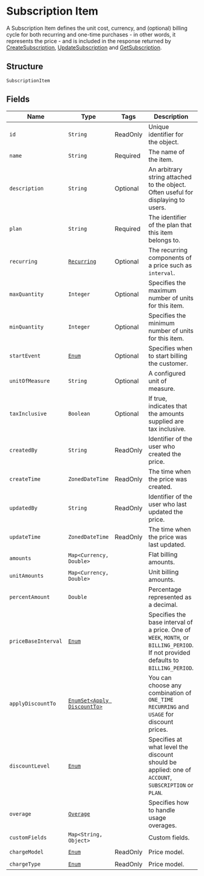 
# Subscription Item

A Subscription Item defines the unit cost, currency, and (optional) billing cycle for both recurring and one-time purchases - in other words, it represents the price - and is included in the response returned by [CreateSubscription](/doc/subscription-api.md#create-subscription), [UpdateSubscription](/doc/subscription-api.md#update-subscription) and [GetSubscription](/doc/subscription-api.md#get-subscription).

## Structure

`SubscriptionItem`

## Fields

| Name | Type | Tags | Description | Getter |
|  --- | --- | --- | --- | --- |
| `id` | `String` | ReadOnly | Unique identifier for the object. | `String getId()` |
| `name` | `String` | Required | The name of the item. | `String getName()` |
| `description` | `String` | Optional | An arbitrary string attached to the object. Often useful for displaying to users. | `String getDescription()` |
| `plan` | `String` | Required | The identifier of the plan that this item belongs to. | `String getPlan()` |
| `recurring` | [`Recurring`](/doc/models/recurring.md) | Optional | The recurring components of a price such as `interval`. | `Recurring getRecurring()` |
| `maxQuantity` | `Integer` | Optional | Specifies the maximum number of units for this item. | `Integer getMaxQuantity()` |
| `minQuantity` | `Integer` | Optional | Specifies the minimum number of units for this item. | `Integer getMinQuantity()` |
| `startEvent` | [`Enum`](/doc/models/start-event.md) | Optional | Specifies when to start billing the customer. | `String getStartEvent()` |
| `unitOfMeasure` | `String` | Optional | A configured unit of measure. | `String getUnitOfMeasure()` |
| `taxInclusive` | `Boolean` | Optional | If true, indicates that the amounts supplied are tax inclusive. | `String getTaxInclusive()` |
| `createdBy`| `String` | ReadOnly | Identifier of the user who created the price. |  `String getCreatedBy()` |
| `createTime`| `ZonedDateTime` | ReadOnly | The time when the price was created. | `ZonedDateTime getCreateTime()` |
| `updatedBy`| `String` | ReadOnly | Identifier of the user who last updated the price. | `String getUpdatedBy()` |
| `updateTime`| `ZonedDateTime` | ReadOnly | The time when the price was last updated. | `ZonedDateTime getUpdateTime()` |
| `amounts` | `Map<Currency, Double>` |  | Flat billing amounts. | `Map<Currency, Double> getAmounts()` |
| `unitAmounts` | `Map<Currency, Double>` |  | Unit billing amounts. | `Map<Currency, Double> getAmounts()` |
| `percentAmount` | `Double` |  | Percentage represented as a decimal. | `Double getPercentAmount()` |
| `priceBaseInterval` | [`Enum`](/doc/models/price-base-interval.md) |  | Specifies the base interval of a price. One of `WEEK`, `MONTH`, or `BILLING_PERIOD`. If not provided defaults to `BILLING_PERIOD`. | `String getPriceBaseInterval()`
| `applyDiscountTo` | [`EnumSet<Apply DiscountTo>`](/doc/models/apply-discount-to.md) |  | You can choose any combination of `ONE_TIME` `RECURRING` and `USAGE` for discount prices. | `String getApplyDiscountTo()` |
| `discountLevel` | [`Enum`](/doc/models/discount-level.md) |  | Specifies at what level the discount should be applied: one of `ACCOUNT`, `SUBSCRIPTION` or `PLAN`. | `String getDiscountLevel()` |
| `overage` | [`Overage`](/doc/models/overage.md) |  | Specifies how to handle usage overages. | `Overage getOverage()` |
| `customFields` | `Map<String, Object>` |  | Custom fields. | `Map<String, Object> getCustomFields()`|
| `chargeModel` | [`Enum`](/doc/models/charge-model.md) | ReadOnly | Price model. | `String getChargeModel()` |
| `chargeType` | [`Enum`](/doc/models/charge-type.md) | ReadOnly | Price model. | `String getChargeType()` |
